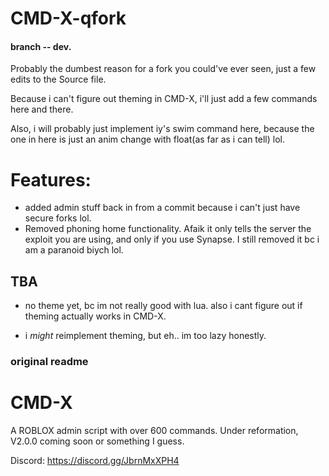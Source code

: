 # CMD-X-qfork
#### **branch -- dev.**
Probably the dumbest reason for a fork you could've ever seen, just a few edits to the Source file.

Because i can't figure out theming in CMD-X, i'll just add a few commands here and there.

Also, i will probably just implement iy's swim command here, because the one in here is just an anim change with float(as far as i can tell) lol.
# Features:
- added admin stuff back in from a commit because i can't just have secure forks lol.
- Removed phoning home functionality. Afaik it only tells the server the exploit you are using, and only if you use Synapse. I still removed it bc i am a paranoid biych lol.
## TBA
- no theme yet, bc im not really good with lua. also i cant figure out if theming actually works in CMD-X.

- i *might* reimplement theming, but eh.. im too lazy honestly.
### original readme
# CMD-X
A ROBLOX admin script with over 600 commands. Under reformation, V2.0.0 coming soon or something I guess.

Discord: https://discord.gg/JbrnMxXPH4
